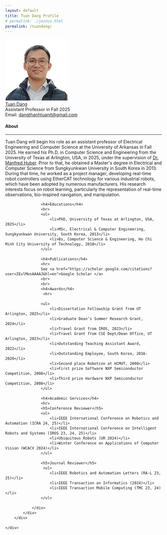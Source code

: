 ```yaml
---
layout: default
title: Tuan Dang Profile
# permalink: ./joinus.html 
permalink: /tuandang/
---
```

<section >
    <div class="container">
        <div class="row">
            <div class="col-sm12 col-md-4">
                <a href="/tuandang/">
                    <div><img class="photo" src="/assets/images/tuandang.png"></div>
                    <div class="name">Tuan Dang</div>
                </a>
                <div class="title">Assistant Professor in Fall 2025</div>
                <div class="email">Email: <a href="mailto:dangthanhtuanit@gmail.com">dangthanhtuanit@gmail.com</a></div>
            </div>
            <div class="col-sm12 col-md-8">
                <div>
                    <h4>About</h4> 
                    <hr>
                    <p>
                    Tuan Dang will begin his role as an assistant professor of Electrical Engineering and Computer Science at the University of Arkansas in Fall 2025. He earned his Ph.D. in Computer Science and Engineering from the University of Texas at Arlington, USA, in 2025, under the supervision of  <a href="https://www.uta.edu/academics/faculty/profile?user=huber">Dr. Manfred Huber</a>. Prior to that, he obtained a Master's degree in Electrical and Computer Science from Sungkyunkwan University in South Korea in 2013. During that time, he worked as a project manager, developing real-time robot controllers using EtherCAT technology for various industrial robots, which have been adopted by numerous manufacturers. His research interests focus on robot learning, particularly the representation of real-time observations, bio-inspired navigation, and manipulation.
                    </p> 


                    <h4>Educations</h4>
                    <hr>
                    <ul>
                        <li>PhD, University of Texas at Arlington, USA, 2025</li>
                        <li>MSc, Electrical & Computer Engineering, Sungkyunkwan University, South Korea, 2013</li>
                        <li>Bs, Computer Science & Engineering, Ho Chi Minh City University of Technology, 2010</li>
                    </ul>
                    
                    <h4>Publications</h4> 
                    <hr>
                    See <a href="https://scholar.google.com/citations?user=IEvlMosAAAAJ&hl=en">Google Scholar </a> 
                    <br>
                    <br>
                    <h4>Awards</h4> 
                     <hr>
                    
                    <ul>
                        <li>Dissertation Fellowship Grant from UT Arlington, 2025</li> 
                        <li>Graduate Dean’s Summer Research Grant, 2024</li>
                        <li>Travel Grant from IROS, 2023</li>
                        <li>Travel Grant from CSE Dept/Dean Office, UT Arlington, 2023</li>
                        <li>Outstanding Teaching Assistant Award, 2022</li>
                        <li>Outstanding Employee, South Korea, 2016-2020</li>
                        <li>Second place Robotcon at HCMUT, 2008</li>
                        <li>First prize Software NXP Semiconductor Competition, 2008</li>
                        <li>Third prize Hardware NXP Semiconductor Competition, 2008</li>
                    </ul>

                    <h4>Academic Services</h4>
                    <hr>
                    <h5>Conference Reviewer</h5>
                    <ul>
                        <li>IEEE International Conference on Robotics and Automation (ICRA 24, 25)</li>
                        <li>IEEE International Conference on Intelligent Robots and Systems (IROS 23, 24, 25)</li>
                        <li>Ubiquitous Robots (UR 2024)</li>
                        <li>Winter Conference on Applications of Computer Vision (WCACV 2024)</li>
                    </ul>

                    <h5>Journal Reviewer</h5>
                     <ul>
                        <li>IEEE Robotics and Automation Letters (RA-L 23, 25)</li>
                        <li>IEEE Transaction on Informatics (2024)</li>
                        <li>IEEE Transaction Mobile Computing (TMC 23, 24)</li>
                    </ul>

                </div>
            </div>
        </div>

    </div>

</section>